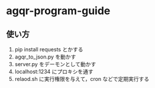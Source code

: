# agqr-program-guide

## 使い方

1. pip install requests とかする
1. agqr_to_json.py を動かす
1. server.py をデーモンとして動かす
1. localhost:1234 にプロキシを通す
1. relaod.sh に実行権限を与えて，cron などで定期実行する
